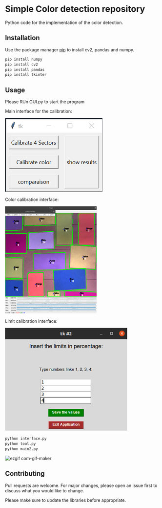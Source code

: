 # Simple Color detection repository

Python code for the implementation of the color detection.

## Installation

Use the package manager [pip](https://pip.pypa.io/en/stable/) to install cv2, pandas and numpy.

```bash
pip install numpy
pip install cv2
pip install pandas
pip install tkinter
```

## Usage
Please RUn GUI.py to start the program

Main interface for the calibration:

![](images_interfaces_color/Calibration_Interface.png)

Color calibration interface:

<img src="images_interfaces_color/calibrate.png" width="300" height="350">

Limit calibration interface:

![](images_interfaces_color/Limits.png)


```python
python interface.py
python tool.py
python main2.py
```
![ezgif com-gif-maker](https://user-images.githubusercontent.com/52639144/198855087-6633204f-cc0c-4e47-8a90-bdd5414c5440.gif)

## Contributing
Pull requests are welcome. For major changes, please open an issue first to discuss what you would like to change.

Please make sure to update the libraries before appropriate.
